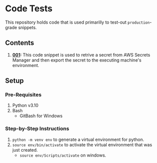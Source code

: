 # Code Tests

This repository holds code that is used primarilly to test-out `production`-grade snippets.

## Contents

1. __[001](src/001.py):__ This code snippet is used to retrive a secret from AWS Secrets Manager and then export the secret to the executing machine's environment.

## Setup

### Pre-Requisites

1. Python v3.10
2. Bash
    - GitBash for Windows

### Step-by-Step Instructions

1. `python -m venv env` to generate a virtual environment for python.
2. `source env/bin/activate` to activate the virtual environment that was just created.
    - `source env/Scripts/activate` on windows.